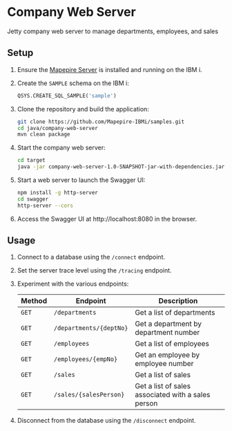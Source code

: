 # Company Web Server

Jetty company web server to manage departments, employees, and sales

## Setup

1. Ensure the [Mapepire Server](https://mapepire-ibmi.github.io/guides/sysadmin) is installed and running on the IBM i.

2. Create the `SAMPLE` schema on the IBM i:

    ```sql
    QSYS.CREATE_SQL_SAMPLE('sample')
    ```

3. Clone the repository and build the application:

    ```sh
    git clone https://github.com/Mapepire-IBMi/samples.git
    cd java/company-web-server
    mvn clean package
    ```

4. Start the company web server:

    ```sh
    cd target
    java -jar company-web-server-1.0-SNAPSHOT-jar-with-dependencies.jar
    ```

5. Start a web server to launch the Swagger UI:

    ```sh
    npm install -g http-server
    cd swagger
    http-server --cors
    ```

6. Access the Swagger UI at http://localhost:8080 in the browser.

## Usage

1. Connect to a database using the `/connect` endpoint.

2. Set the server trace level using the `/tracing` endpoint.

3. Experiment with the various endpoints:

    | Method | Endpoint                | Description                                               |
    | ------ | ----------------------- | --------------------------------------------------------- |
    | `GET`  | `/departments`          | Get a list of departments                                 |
    | `GET`  | `/departments/{deptNo}` | Get a department by department number                     |
    | `GET`  | `/employees`            | Get a list of employees                                   |
    | `GET`  | `/employees/{empNo}`    | Get an employee by employee number                        |
    | `GET`  | `/sales`                | Get a list of sales                                       |
    | `GET`  | `/sales/{salesPerson}`  | Get a list of sales associated with a sales person        |

4. Disconnect from the database using the `/disconnect` endpoint.
